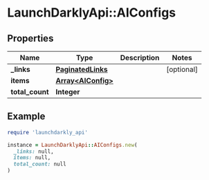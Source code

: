 # LaunchDarklyApi::AIConfigs

## Properties

| Name | Type | Description | Notes |
| ---- | ---- | ----------- | ----- |
| **_links** | [**PaginatedLinks**](PaginatedLinks.md) |  | [optional] |
| **items** | [**Array&lt;AIConfig&gt;**](AIConfig.md) |  |  |
| **total_count** | **Integer** |  |  |

## Example

```ruby
require 'launchdarkly_api'

instance = LaunchDarklyApi::AIConfigs.new(
  _links: null,
  items: null,
  total_count: null
)
```

